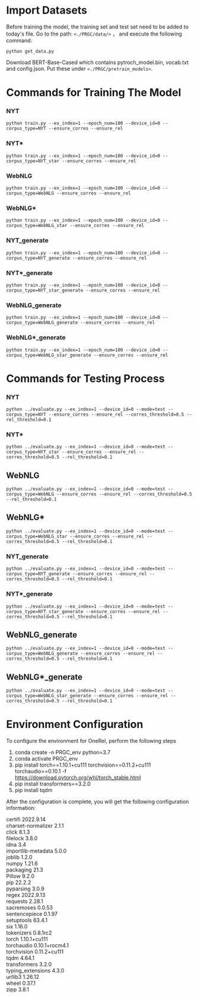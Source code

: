 # Import Datasets
Before training the model, the training set and test set need to be added to today's file. Go to the path: `<./PRGC/data/>` ， and execute the following command:<br>
```
python get_data.py
```
Download BERT-Base-Cased which contains pytroch_model.bin, vocab.txt and config.json. Put these under `<./PRGC/pretrain_models>`.

# Commands for Training The Model
### NYT
```
python train.py --ex_index=1 --epoch_num=100 --device_id=0 --corpus_type=NYT --ensure_corres --ensure_rel
```

### NYT*
```
python train.py --ex_index=1 --epoch_num=100 --device_id=0 --corpus_type=NYT_star --ensure_corres --ensure_rel
```

### WebNLG
```
python train.py --ex_index=1 --epoch_num=100 --device_id=0 --corpus_type=WebNLG --ensure_corres --ensure_rel
```

### WebNLG*
```
python train.py --ex_index=1 --epoch_num=100 --device_id=0 --corpus_type=WebNLG_star --ensure_corres --ensure_rel
```

### NYT_generate
```
python train.py --ex_index=1 --epoch_num=100 --device_id=0 --corpus_type=NYT_generate --ensure_corres --ensure_rel
```

### NYT*_generate
```
python train.py --ex_index=1 --epoch_num=100 --device_id=0 --corpus_type=NYT_star_generate --ensure_corres --ensure_rel
```

### WebNLG_generate
```
python train.py --ex_index=1 --epoch_num=100 --device_id=0 --corpus_type=WebNLG_generate --ensure_corres --ensure_rel
```

### WebNLG*_generate
```
python train.py --ex_index=1 --epoch_num=100 --device_id=0 --corpus_type=WebNLG_star_generate --ensure_corres --ensure_rel
```

# Commands for Testing Process
### NYT
```
python ../evaluate.py --ex_index=1 --device_id=0 --mode=test --corpus_type=NYT --ensure_corres --ensure_rel --corres_threshold=0.5 --rel_threshold=0.1
```

### NYT*
```
python ../evaluate.py --ex_index=1 --device_id=0 --mode=test --corpus_type=NYT_star --ensure_corres --ensure_rel --corres_threshold=0.5 --rel_threshold=0.1
```

## WebNLG
```
python ../evaluate.py --ex_index=1 --device_id=0 --mode=test --corpus_type=WebNLG --ensure_corres --ensure_rel --corres_threshold=0.5 --rel_threshold=0.1
```

## WebNLG*
```
python ../evaluate.py --ex_index=1 --device_id=0 --mode=test --corpus_type=WebNLG_star --ensure_corres --ensure_rel --corres_threshold=0.5 --rel_threshold=0.1
```

### NYT_generate
```
python ../evaluate.py --ex_index=1 --device_id=0 --mode=test --corpus_type=NYT_generate --ensure_corres --ensure_rel --corres_threshold=0.5 --rel_threshold=0.1
```

### NYT*_generate
```
python ../evaluate.py --ex_index=1 --device_id=0 --mode=test --corpus_type=NYT_star_generate --ensure_corres --ensure_rel --corres_threshold=0.5 --rel_threshold=0.1
```

## WebNLG_generate
```
python ../evaluate.py --ex_index=1 --device_id=0 --mode=test --corpus_type=WebNLG_generate --ensure_corres --ensure_rel --corres_threshold=0.5 --rel_threshold=0.1
```

## WebNLG*_generate
```
python ../evaluate.py --ex_index=1 --device_id=0 --mode=test --corpus_type=WebNLG_star_generate --ensure_corres --ensure_rel --corres_threshold=0.5 --rel_threshold=0.1
```


# Environment Configuration
To configure the environment for OneRel, perform the following steps

1. conda create -n PRGC_env python=3.7
2. conda activate PRGC_env
3. pip install torch==1.10.1+cu111 torchvision==0.11.2+cu111 torchaudio==0.10.1 -f https://download.pytorch.org/whl/torch_stable.html
4. pip install transformers==3.2.0
5. pip install tqdm

After the configuration is complete, you will get the following configuration information:

certifi            2022.9.14<br>
charset-normalizer 2.1.1<br>
click              8.1.3<br>
filelock           3.8.0<br>
idna               3.4<br>
importlib-metadata 5.0.0<br>
joblib             1.2.0<br>
numpy              1.21.6<br>
packaging          21.3<br>
Pillow             9.2.0<br>
pip                22.2.2<br>
pyparsing          3.0.9<br>
regex              2022.9.13<br>
requests           2.28.1<br>
sacremoses         0.0.53<br>
sentencepiece      0.1.97<br>
setuptools         63.4.1<br>
six                1.16.0<br>
tokenizers         0.8.1rc2<br>
torch              1.10.1+cu111<br>
torchaudio         0.10.1+rocm4.1<br>
torchvision        0.11.2+cu111<br>
tqdm               4.64.1<br>
transformers       3.2.0<br>
typing_extensions  4.3.0<br>
urllib3            1.26.12<br>
wheel              0.37.1<br>
zipp               3.8.1<br>
